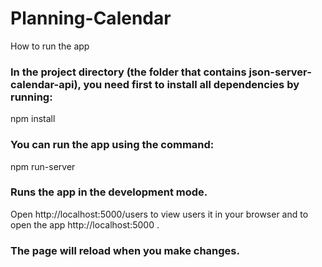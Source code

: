 # Planning-Calendar


How to run the app
### In the project directory (the folder that contains json-server-calendar-api), you need first to install all dependencies by running:

npm install
### You can run the app using the command:

npm run-server

### Runs the app in the development mode.
Open http://localhost:5000/users to view users it in your browser and to open the app http://localhost:5000 .

### The page will reload when you make changes.

